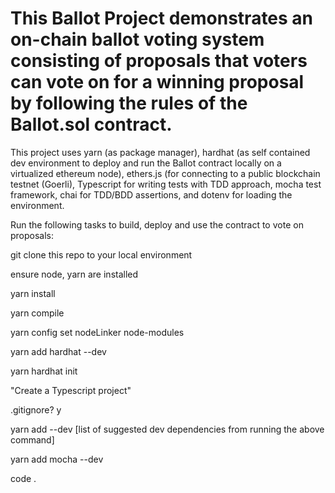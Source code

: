 # This Ballot Project demonstrates an on-chain ballot voting system consisting of proposals that voters can vote on for a winning proposal by following the rules of the Ballot.sol contract.

This project uses yarn (as package manager), hardhat (as self contained dev environment to deploy and run the Ballot contract locally on a virtualized ethereum node), ethers.js (for connecting to a public blockchain testnet (Goerli), Typescript for writing tests with TDD approach, mocha test framework, chai for TDD/BDD assertions, and dotenv for loading the environment.

Run the following tasks to build, deploy and use the contract to vote on proposals:

git clone this repo to your local environment

ensure node, yarn are installed

yarn install

yarn compile

yarn config set nodeLinker node-modules

yarn add hardhat --dev

yarn hardhat init

  "Create a Typescript project"

  .gitignore? y
  
yarn add --dev [list of suggested dev dependencies from running the above command]

yarn add mocha --dev

code .
